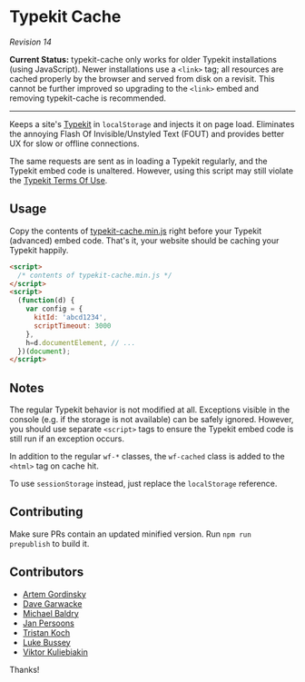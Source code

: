 # Typekit Cache

_Revision 14_

**Current Status:** typekit-cache only works for older Typekit installations (using JavaScript). Newer installations use a `<link>` tag; all resources are cached properly by the browser
and served from disk on a revisit. This cannot be further improved so upgrading to the `<link>` embed and removing typekit-cache is recommended.

---

Keeps a site's [Typekit][tk] in `localStorage` and injects it on page load.
Eliminates the annoying Flash Of Invisible/Unstyled Text (FOUT) and provides
better UX for slow or offline connections.

The same requests are sent as in loading a Typekit regularly, and the Typekit embed code is unaltered.
However, using this script may still violate the [Typekit Terms Of Use][tou].

## Usage

Copy the contents of [typekit-cache.min.js][min] right before your Typekit (advanced) embed code.
That's it, your website should be caching your Typekit happily.

```html
<script>
  /* contents of typekit-cache.min.js */
</script>
<script>
  (function(d) {
    var config = {
      kitId: 'abcd1234',
      scriptTimeout: 3000
    },
    h=d.documentElement, // ...
  })(document);
</script>
```

## Notes

The regular Typekit behavior is not modified at all.
Exceptions visible in the console (e.g. if the storage is not available) can be safely ignored.
However, you should use separate `<script>` tags to ensure the Typekit embed code is still run if an exception occurs.

In addition to the regular `wf-*` classes, the `wf-cached` class is added to the `<html>` tag on cache hit.

To use `sessionStorage` instead, just replace the `localStorage` reference.

## Contributing

Make sure PRs contain an updated minified version.
Run `npm run prepublish` to build it.

## Contributors

- [Artem Gordinsky](https://github.com/ArtemGordinsky)
- [Dave Garwacke](https://github.com/ifyoumakeit)
- [Michael Baldry](https://github.com/brightbits)
- [Jan Persoons](https://github.com/janpersoons)
- [Tristan Koch](https://github.com/trkoch)
- [Luke Bussey](https://github.com/lukebussey)
- [Viktor Kuliebiakin](https://github.com/kuliebiakin)

Thanks!

[tk]: https://typekit.com/
[tou]: https://fonts.adobe.com/
[min]: https://raw.githubusercontent.com/morris/typekit-cache/master/typekit-cache.min.js
